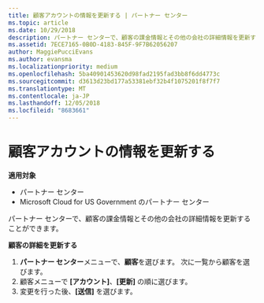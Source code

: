 ```yaml
---
title: 顧客アカウントの情報を更新する | パートナー センター
ms.topic: article
ms.date: 10/29/2018
description: パートナー センターで、顧客の課金情報とその他の会社の詳細情報を更新することができます。
ms.assetid: 7ECE7165-0B0D-4183-845F-9F7B62056207
author: MaggiePucciEvans
ms.author: evansma
ms.localizationpriority: medium
ms.openlocfilehash: 5ba40901453620d98fad2195fad3bb8f6dd4773c
ms.sourcegitcommit: d3613d23bd177a53381ebf32b4f1075201f8f7f7
ms.translationtype: MT
ms.contentlocale: ja-JP
ms.lasthandoff: 12/05/2018
ms.locfileid: "8683661"
---
```

# <a name="update-customer-account-info"></a>顧客アカウントの情報を更新する

**適用対象**

-  パートナー センター
-  Microsoft Cloud for US Government のパートナー センター


パートナー センターで、顧客の課金情報とその他の会社の詳細情報を更新することができます。

**顧客の詳細を更新する**

1.  **パートナー センター**メニューで、**顧客**を選びます。 次に一覧から顧客を選びます。
2.  顧客メニューで **[アカウント]**、**[更新]** の順に選びます。
3.  変更を行った後、**[送信]** を選びます。

 

 



